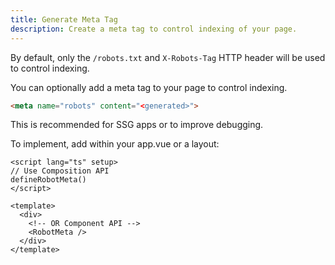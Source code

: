 ```yaml
---
title: Generate Meta Tag
description: Create a meta tag to control indexing of your page.
---
```


By default, only the `/robots.txt` and `X-Robots-Tag` HTTP header will be used to control indexing.

You can optionally add a meta tag to your page to control indexing.

```html
<meta name="robots" content="<generated>">
```

This is recommended for SSG apps or to improve debugging.

To implement, add within your app.vue or a layout:

```vue
<script lang="ts" setup>
// Use Composition API
defineRobotMeta()
</script>

<template>
  <div>
    <!-- OR Component API -->
    <RobotMeta />
  </div>
</template>
```
